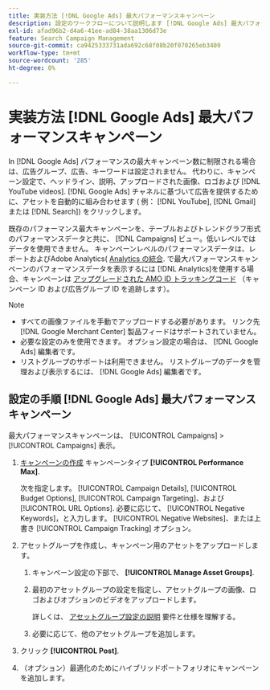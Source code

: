```yaml
---
title: 実装方法 [!DNL Google Ads] 最大パフォーマンスキャンペーン
description: 設定のワークフローについて説明します [!DNL Google Ads] 最大パフォーマンスキャンペーン数
exl-id: afad96b2-d4a6-41ee-ad84-38aa1306d73e
feature: Search Campaign Management
source-git-commit: ca9425333731ada692c68f08b20f070265eb3409
workflow-type: tm+mt
source-wordcount: '285'
ht-degree: 0%

---
```


# 実装方法 [!DNL Google Ads] 最大パフォーマンスキャンペーン

In [!DNL Google Ads] パフォーマンスの最大キャンペーン数に制限される場合は、広告グループ、広告、キーワードは設定されません。 代わりに、キャンペーン設定で、ヘッドライン、説明、アップロードされた画像、ロゴおよび [!DNL YouTube videos]. [!DNL Google Ads] チャネルに基づいて広告を提供するために、アセットを自動的に組み合わせます ( 例： [!DNL YouTube], [!DNL Gmail]または [!DNL Search]) をクリックします。

既存のパフォーマンス最大キャンペーンを、テーブルおよびトレンドグラフ形式のパフォーマンスデータと共に、 [!DNL Campaigns] ビュー。低いレベルではデータを使用できません。 キャンペーンレベルのパフォーマンスデータは、レポートおよびAdobe Analytics( [Analytics の統合](/help/integrations/analytics/overview.md). で最大パフォーマンスキャンペーンのパフォーマンスデータを表示するには [!DNL Analytics]を使用する場合、キャンペーンは [アップグレードされた AMO ID トラッキングコード](/help/search-social-commerce/tracking/amo-id-tracking-parameter.md) （キャンペーン ID および広告グループ ID を追跡します）。

>[!NOTE]
>
>* すべての画像ファイルを手動でアップロードする必要があります。 リンク先 [!DNL Google Merchant Center] 製品フィードはサポートされていません。
>* 必要な設定のみを使用できます。 オプション設定の場合は、 [!DNL Google Ads] 編集者です。
>* リストグループのサポートは利用できません。 リストグループのデータを管理および表示するには、 [!DNL Google Ads] 編集者です。

## 設定の手順 [!DNL Google Ads] 最大パフォーマンスキャンペーン

最大パフォーマンスキャンペーンは、 [!UICONTROL Campaigns] > [!UICONTROL Campaigns] 表示。

1. [キャンペーンの作成](/help/search-social-commerce/campaign-management/campaigns/campaign-manage.md) キャンペーンタイプ **[!UICONTROL Performance Max]**.

   次を指定します。 [!UICONTROL Campaign Details], [!UICONTROL Budget Options], [!UICONTROL Campaign Targeting]、および [!UICONTROL URL Options]. 必要に応じて、 [!UICONTROL Negative Keywords]，と入力します。 [!UICONTROL Negative Websites]、または上書き [!UICONTROL Campaign Tracking] オプション。

1. アセットグループを作成し、キャンペーン用のアセットをアップロードします。

   1. キャンペーン設定の下部で、 **[!UICONTROL Manage Asset Groups]**.

   1. 最初のアセットグループの設定を指定し、アセットグループの画像、ロゴおよびオプションのビデオをアップロードします。

      詳しくは、 [アセットグループ設定の説明](/help/search-social-commerce/campaign-management/campaigns/campaign-settings-google.md) 要件と仕様を理解する。

   1. 必要に応じて、他のアセットグループを追加します。

1. クリック **[!UICONTROL Post]**.

1. （オプション）最適化のためにハイブリッドポートフォリオにキャンペーンを追加します。
